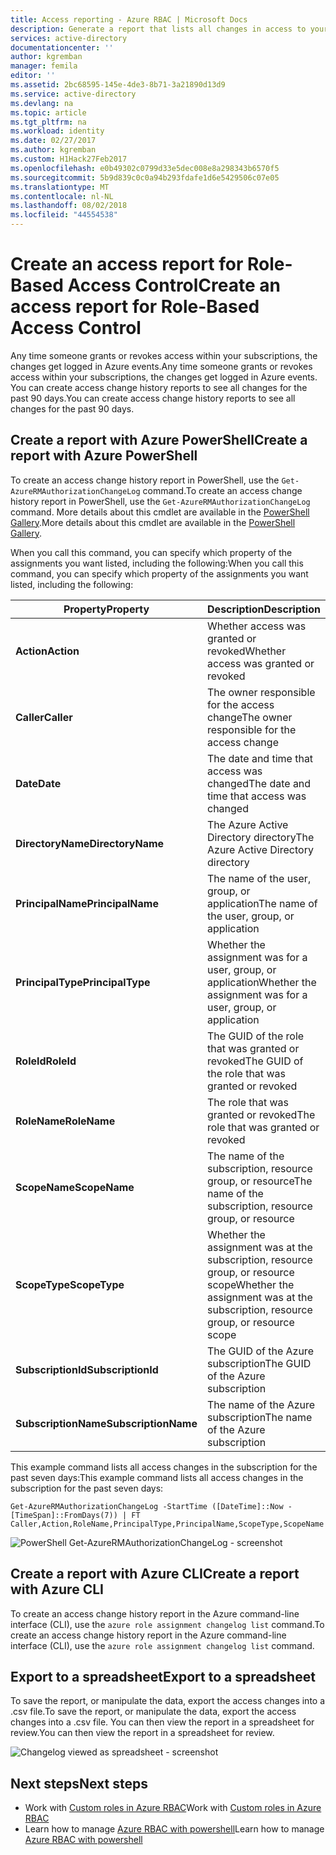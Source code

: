 ```yaml
---
title: Access reporting - Azure RBAC | Microsoft Docs
description: Generate a report that lists all changes in access to your Azure subscriptions with Role-Based Access Control over the past 90 days.
services: active-directory
documentationcenter: ''
author: kgremban
manager: femila
editor: ''
ms.assetid: 2bc68595-145e-4de3-8b71-3a21890d13d9
ms.service: active-directory
ms.devlang: na
ms.topic: article
ms.tgt_pltfrm: na
ms.workload: identity
ms.date: 02/27/2017
ms.author: kgremban
ms.custom: H1Hack27Feb2017
ms.openlocfilehash: e0b49302c0799d33e5dec008e8a298343b6570f5
ms.sourcegitcommit: 5b9d839c0c0a94b293fdafe1d6e5429506c07e05
ms.translationtype: MT
ms.contentlocale: nl-NL
ms.lasthandoff: 08/02/2018
ms.locfileid: "44554538"
---
```

# <a name="create-an-access-report-for-role-based-access-control"></a><span data-ttu-id="66623-103">Create an access report for Role-Based Access Control</span><span class="sxs-lookup"><span data-stu-id="66623-103">Create an access report for Role-Based Access Control</span></span>
<span data-ttu-id="66623-104">Any time someone grants or revokes access within your subscriptions, the changes get logged in Azure events.</span><span class="sxs-lookup"><span data-stu-id="66623-104">Any time someone grants or revokes access within your subscriptions, the changes get logged in Azure events.</span></span> <span data-ttu-id="66623-105">You can create access change history reports to see all changes for the past 90 days.</span><span class="sxs-lookup"><span data-stu-id="66623-105">You can create access change history reports to see all changes for the past 90 days.</span></span>

## <a name="create-a-report-with-azure-powershell"></a><span data-ttu-id="66623-106">Create a report with Azure PowerShell</span><span class="sxs-lookup"><span data-stu-id="66623-106">Create a report with Azure PowerShell</span></span>
<span data-ttu-id="66623-107">To create an access change history report in PowerShell, use the `Get-AzureRMAuthorizationChangeLog` command.</span><span class="sxs-lookup"><span data-stu-id="66623-107">To create an access change history report in PowerShell, use the `Get-AzureRMAuthorizationChangeLog` command.</span></span> <span data-ttu-id="66623-108">More details about this cmdlet are available in the [PowerShell Gallery](https://www.powershellgallery.com/packages/AzureRM.Storage/1.0.6/Content/ResourceManagerStartup.ps1).</span><span class="sxs-lookup"><span data-stu-id="66623-108">More details about this cmdlet are available in the [PowerShell Gallery](https://www.powershellgallery.com/packages/AzureRM.Storage/1.0.6/Content/ResourceManagerStartup.ps1).</span></span>

<span data-ttu-id="66623-109">When you call this command, you can specify which property of the assignments you want listed, including the following:</span><span class="sxs-lookup"><span data-stu-id="66623-109">When you call this command, you can specify which property of the assignments you want listed, including the following:</span></span>

| <span data-ttu-id="66623-110">Property</span><span class="sxs-lookup"><span data-stu-id="66623-110">Property</span></span> | <span data-ttu-id="66623-111">Description</span><span class="sxs-lookup"><span data-stu-id="66623-111">Description</span></span> |
| --- | --- |
| <span data-ttu-id="66623-112">**Action**</span><span class="sxs-lookup"><span data-stu-id="66623-112">**Action**</span></span> |<span data-ttu-id="66623-113">Whether access was granted or revoked</span><span class="sxs-lookup"><span data-stu-id="66623-113">Whether access was granted or revoked</span></span> |
| <span data-ttu-id="66623-114">**Caller**</span><span class="sxs-lookup"><span data-stu-id="66623-114">**Caller**</span></span> |<span data-ttu-id="66623-115">The owner responsible for the access change</span><span class="sxs-lookup"><span data-stu-id="66623-115">The owner responsible for the access change</span></span> |
| <span data-ttu-id="66623-116">**Date**</span><span class="sxs-lookup"><span data-stu-id="66623-116">**Date**</span></span> |<span data-ttu-id="66623-117">The date and time that access was changed</span><span class="sxs-lookup"><span data-stu-id="66623-117">The date and time that access was changed</span></span> |
| <span data-ttu-id="66623-118">**DirectoryName**</span><span class="sxs-lookup"><span data-stu-id="66623-118">**DirectoryName**</span></span> |<span data-ttu-id="66623-119">The Azure Active Directory directory</span><span class="sxs-lookup"><span data-stu-id="66623-119">The Azure Active Directory directory</span></span> |
| <span data-ttu-id="66623-120">**PrincipalName**</span><span class="sxs-lookup"><span data-stu-id="66623-120">**PrincipalName**</span></span> |<span data-ttu-id="66623-121">The name of the user, group, or application</span><span class="sxs-lookup"><span data-stu-id="66623-121">The name of the user, group, or application</span></span> |
| <span data-ttu-id="66623-122">**PrincipalType**</span><span class="sxs-lookup"><span data-stu-id="66623-122">**PrincipalType**</span></span> |<span data-ttu-id="66623-123">Whether the assignment was for a user, group, or application</span><span class="sxs-lookup"><span data-stu-id="66623-123">Whether the assignment was for a user, group, or application</span></span> |
| <span data-ttu-id="66623-124">**RoleId**</span><span class="sxs-lookup"><span data-stu-id="66623-124">**RoleId**</span></span> |<span data-ttu-id="66623-125">The GUID of the role that was granted or revoked</span><span class="sxs-lookup"><span data-stu-id="66623-125">The GUID of the role that was granted or revoked</span></span> |
| <span data-ttu-id="66623-126">**RoleName**</span><span class="sxs-lookup"><span data-stu-id="66623-126">**RoleName**</span></span> |<span data-ttu-id="66623-127">The role that was granted or revoked</span><span class="sxs-lookup"><span data-stu-id="66623-127">The role that was granted or revoked</span></span> |
| <span data-ttu-id="66623-128">**ScopeName**</span><span class="sxs-lookup"><span data-stu-id="66623-128">**ScopeName**</span></span> |<span data-ttu-id="66623-129">The name of the subscription, resource group, or resource</span><span class="sxs-lookup"><span data-stu-id="66623-129">The name of the subscription, resource group, or resource</span></span> |
| <span data-ttu-id="66623-130">**ScopeType**</span><span class="sxs-lookup"><span data-stu-id="66623-130">**ScopeType**</span></span> |<span data-ttu-id="66623-131">Whether the assignment was at the subscription, resource group, or resource scope</span><span class="sxs-lookup"><span data-stu-id="66623-131">Whether the assignment was at the subscription, resource group, or resource scope</span></span> |
| <span data-ttu-id="66623-132">**SubscriptionId**</span><span class="sxs-lookup"><span data-stu-id="66623-132">**SubscriptionId**</span></span> |<span data-ttu-id="66623-133">The GUID of the Azure subscription</span><span class="sxs-lookup"><span data-stu-id="66623-133">The GUID of the Azure subscription</span></span> |
| <span data-ttu-id="66623-134">**SubscriptionName**</span><span class="sxs-lookup"><span data-stu-id="66623-134">**SubscriptionName**</span></span> |<span data-ttu-id="66623-135">The name of the Azure subscription</span><span class="sxs-lookup"><span data-stu-id="66623-135">The name of the Azure subscription</span></span> |

<span data-ttu-id="66623-136">This example command lists all access changes in the subscription for the past seven days:</span><span class="sxs-lookup"><span data-stu-id="66623-136">This example command lists all access changes in the subscription for the past seven days:</span></span>

```
Get-AzureRMAuthorizationChangeLog -StartTime ([DateTime]::Now - [TimeSpan]::FromDays(7)) | FT Caller,Action,RoleName,PrincipalType,PrincipalName,ScopeType,ScopeName
```

![PowerShell Get-AzureRMAuthorizationChangeLog - screenshot](https://docstestmedia1.blob.core.windows.net/azure-media/articles/active-directory/media/role-based-access-control-configure/access-change-history.png)

## <a name="create-a-report-with-azure-cli"></a><span data-ttu-id="66623-138">Create a report with Azure CLI</span><span class="sxs-lookup"><span data-stu-id="66623-138">Create a report with Azure CLI</span></span>
<span data-ttu-id="66623-139">To create an access change history report in the Azure command-line interface (CLI), use the `azure role assignment changelog list` command.</span><span class="sxs-lookup"><span data-stu-id="66623-139">To create an access change history report in the Azure command-line interface (CLI), use the `azure role assignment changelog list` command.</span></span>

## <a name="export-to-a-spreadsheet"></a><span data-ttu-id="66623-140">Export to a spreadsheet</span><span class="sxs-lookup"><span data-stu-id="66623-140">Export to a spreadsheet</span></span>
<span data-ttu-id="66623-141">To save the report, or manipulate the data, export the access changes into a .csv file.</span><span class="sxs-lookup"><span data-stu-id="66623-141">To save the report, or manipulate the data, export the access changes into a .csv file.</span></span> <span data-ttu-id="66623-142">You can then view the report in a spreadsheet for review.</span><span class="sxs-lookup"><span data-stu-id="66623-142">You can then view the report in a spreadsheet for review.</span></span>

![Changelog viewed as spreadsheet - screenshot](https://docstestmedia1.blob.core.windows.net/azure-media/articles/active-directory/media/role-based-access-control-configure/change-history-spreadsheet.png)

## <a name="next-steps"></a><span data-ttu-id="66623-144">Next steps</span><span class="sxs-lookup"><span data-stu-id="66623-144">Next steps</span></span>
* <span data-ttu-id="66623-145">Work with [Custom roles in Azure RBAC](role-based-access-control-custom-roles.md)</span><span class="sxs-lookup"><span data-stu-id="66623-145">Work with [Custom roles in Azure RBAC](role-based-access-control-custom-roles.md)</span></span>
* <span data-ttu-id="66623-146">Learn how to manage [Azure RBAC with powershell](role-based-access-control-manage-access-powershell.md)</span><span class="sxs-lookup"><span data-stu-id="66623-146">Learn how to manage [Azure RBAC with powershell](role-based-access-control-manage-access-powershell.md)</span></span>



